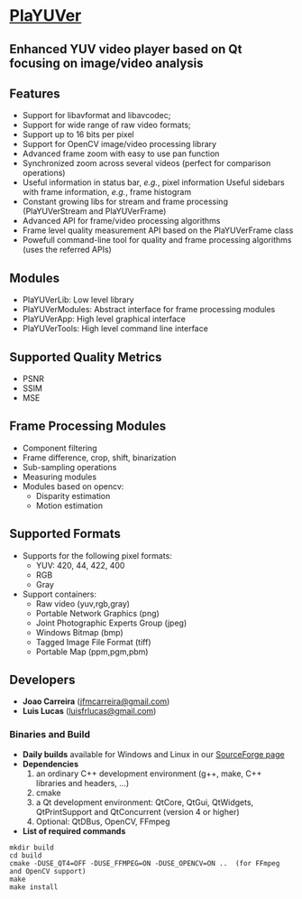 # [PlaYUVer](https://github.com/pixlra/playuver)
## Enhanced YUV video player based on Qt focusing on image/video analysis


## Features
- Support for libavformat and libavcodec;
- Support for wide range of raw video formats;
- Support up to 16 bits per pixel
- Support for OpenCV image/video processing library
- Advanced frame zoom with easy to use pan function
- Synchronized zoom across several videos (perfect for comparison operations)
- Useful information in status bar, *e.g.*, pixel information
    Useful sidebars with frame information, *e.g.*, frame histogram
- Constant growing libs for stream and frame processing (PlaYUVerStream and PlaYUVerFrame)
- Advanced API for frame/video processing algorithms
- Frame level quality measurement API based on the PlaYUVerFrame class
- Powefull command-line tool for quality and frame processing algorithms (uses the referred APIs)

## Modules
- PlaYUVerLib: Low level library
- PlaYUVerModules: Abstract interface for frame processing modules
- PlaYUVerApp: High level graphical interface
- PlaYUVerTools: High level command line interface

##  Supported Quality Metrics
- PSNR
- SSIM
- MSE

## Frame Processing Modules
- Component filtering
- Frame difference, crop, shift, binarization
- Sub-sampling operations
- Measuring modules
- Modules based on opencv:
    - Disparity estimation
    - Motion estimation

## Supported Formats
- Supports for the following pixel formats:
    * YUV: 420, 44, 422, 400
    * RGB
    * Gray
- Support containers:
    * Raw video (yuv,rgb,gray)
    * Portable Network Graphics (png)
    * Joint Photographic Experts Group (jpeg)
    * Windows Bitmap (bmp)
    * Tagged Image File Format (tiff)
    * Portable Map (ppm,pgm,pbm)

## Developers
- **Joao Carreira**     (jfmcarreira@gmail.com)
- **Lui­s Lucas**        (luisfrlucas@gmail.com)


### Binaries and Build
* **Daily builds** available for Windows and Linux in our [SourceForge page](https://sourceforge.net/projects/playuver/)
* **Dependencies**
  1. an ordinary C++ development environment (g++, make, C++ libraries and headers, ...)
  2. cmake
  3. a Qt development environment: QtCore, QtGui, QtWidgets, QtPrintSupport and QtConcurrent (version 4 or higher)
  4. Optional: QtDBus, OpenCV, FFmpeg
* **List of required commands**
```
mkdir build
cd build
cmake -DUSE_QT4=OFF -DUSE_FFMPEG=ON -DUSE_OPENCV=ON ..  (for FFmpeg and OpenCV support)
make
make install
```
